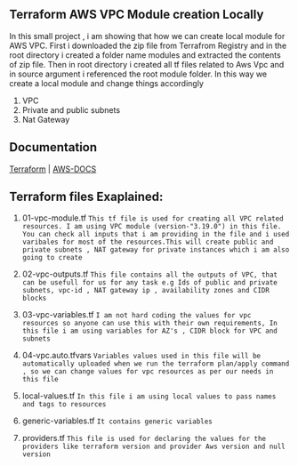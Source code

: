
## Terraform AWS VPC Module creation Locally 

In this small project , i am showing that how we can create local module for AWS VPC. First i downloaded the zip file from Terrafrom Registry and in the root directory i created a folder name modules and extracted the contents of zip file. Then in root directory i created all tf files related to Aws Vpc and in source argument i referenced the root module folder. In this way we create a local module and change things accordingly 

1. VPC
2. Private and public subnets
3. Nat Gateway




## Documentation

[Terraform](https://registry.terraform.io/) | [AWS-DOCS](https://docs.aws.amazon.com/index.html)


## Terraform files Exaplained:

1. 01-vpc-module.tf
`This tf file is used for creating all VPC related resources. I am using VPC module (version-"3.19.0") in this file. You can check all inputs that i am providing in the file and i used varibales for most of the resources.This will create public and private subnets , NAT gateway for private instances which i am also going to create`

2. 02-vpc-outputs.tf
`This file contains all the outputs of VPC, that can be usefull for us for any task e.g Ids of public and private subnets, vpc-id , NAT gateway ip , availability zones and CIDR blocks`

3. 03-vpc-variables.tf
`I am not hard coding the values for vpc resources so anyone can use this with their own requirements, In this file i am using variables for AZ's , CIDR block for VPC and subnets`

4. 04-vpc.auto.tfvars
`Variables values used in this file will be automatically uploaded when we run the terraform plan/apply command , so we can change values for vpc resources as per our needs in this file`


5. local-values.tf
`In this file i am using local values to pass names and tags to resources`

6. generic-variables.tf
`It contains generic variables `


7. providers.tf
`This file is used for declaring the values for the providers like terraform version and provider Aws version and null version`
